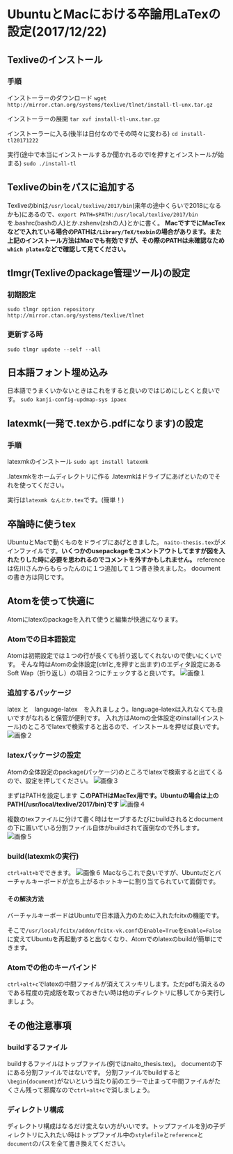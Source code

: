# UbuntuとMacにおける卒論用LaTexの設定(2017/12/22)
## Texliveのインストール
### 手順
インストーラーのダウンロード
`wget http://mirror.ctan.org/systems/texlive/tlnet/install-tl-unx.tar.gz`

インストーラーの展開
`tar xvf install-tl-unx.tar.gz`

インストーラーに入る(後半は日付なのでその時々に変わる)
`cd install-tl20171222`

実行(途中で本当にインストールするか聞かれるのでIを押すとインストールが始まる)
`sudo ./install-tl`

## Texliveのbinをパスに追加する
Texliveのbinは`/usr/local/texlive/2017/bin`(来年の途中くらいで2018になるかも)にあるので、`export PATH=$PATH:/usr/local/texlive/2017/bin`を.bashrc(bashの人)とか.zshenv(zshの人)とかに書く。
**MacですでにMacTexなどで入れている場合のPATHは`/Library/TeX/texbin`の場合があります。また上記のインストール方法はMacでも有効ですが、その際のPATHは未確認なため`which platex`などで確認して見てください。**

## tlmgr(Texliveのpackage管理ツール)の設定

### 初期設定
`sudo tlmgr option repository http://mirror.ctan.org/systems/texlive/tlnet`

### 更新する時
`sudo tlmgr update --self --all`

## 日本語フォント埋め込み
日本語でうまくいかないときはこれをすると良いのではじめにしとくと良いです。
`sudo kanji-config-updmap-sys ipaex`

## latexmk(一発で.texから.pdfになります)の設定

### 手順
latexmkのインストール
`sudo apt install latexmk`

.latexmkをホームディレクトリに作る
.latexmkはドライブにあげといたのでそれを使ってください。

実行は`latexmk なんとか.tex`です。(簡単！)

## 卒論時に使うtex
UbuntuとMacで動くものをドライブにあげときました。
`naito-thesis.tex`がメインファイルです。**いくつかのusepackageをコメントアウトしてますが図を入れたりした時に必要を思われるのでコメントを外すかもしれません。**
referenceは佐川さんからもらったんのに１つ追加して１つ書き換えました。
documentの書き方は同じです。

## Atomを使って快適に
Atomにlatexのpackageを入れて使うと編集が快適になります。

### Atomでの日本語設定
Atomは初期設定では１つの行が長くても折り返してくれないので使いにくいです。
そんな時はAtomの全体設定(ctrlと,を押すと出ます)のエディタ設定にあるSoft Wap（折り返し）の項目２つにチェックすると良いです。
![画像１](1.png)

### 追加するパッケージ
latex と　language-latex　を入れましょう。language-latexは入れなくても良いですがなれると保管が便利です。
入れ方はAtomの全体設定のinstall(インストール)のところでlatexで検索すると出るので、インストールを押せば良いです。
![画像２](2.png)

### latexパッケージの設定
Atomの全体設定のpackage(パッケージ)のところでlatexで検索すると出てくるので、設定を押してください。
![画像３](3.png)

まずはPATHを設定します
**このPATHはMacTex用です。Ubuntuの場合は上のPATH(/usr/local/texlive/2017/bin)です**
![画像４](4.png)

複数のtexファイルに分けて書く時はセーブするたびにbuildされるとdocumentの下に置いている分割ファイル自体がbuildされて面倒なので外します。
![画像５](5.png)

### build(latexmkの実行)
`ctrl+alt+b`でできます。
![画像６](6.png)
Macならこれで良いですが、Ubuntuだとバーチャルキーボードが立ち上がるホットキーに割り当てられていて面倒です。

#### その解決方法
バーチャルキーボードはUbuntuで日本語入力のために入れたfcitxの機能です。

そこで`/usr/local/fcitx/addon/fcitx-vk.conf`の`Enable=True`を`Enable=False`に変えてUbuntuを再起動すると出なくなり、Atomでのlatexのbuildが簡単にできます。

### Atomでの他のキーバインド
`ctrl+alt+c`でlatexの中間ファイルが消えてスッキリします。ただpdfも消えるのである程度の完成版を取っておきたい時は他のディレクトリに移してから実行しましょう。

## その他注意事項
### buildするファイル
buildするファイルはトップファイル(例ではnaito_thesis.tex)。
documentの下にある分割ファイルではないです。
分割ファイルでbuildすると`\begin{document}`がないという当たり前のエラーで止まって中間ファイルがたくさん残って邪魔なので`ctrl+alt+c`で消しましょう。

### ディレクトリ構成
ディレクトリ構成はなるだけ変えない方がいいです。トップファイルを別の子ディレクトリに入れたい時はトップファイル中の`stylefile`と`reference`と`document`のパスを全て書き換えてください。
